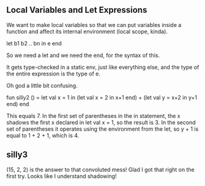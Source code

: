 ## Local Variables and Let Expressions

We want to make local variables so that we can put variables inside a function and affect its internal environment (local scope, kinda). 

let b1 b2 .. bn in e end

So we need a let and we need the end, for the syntax of this. 

It gets type-checked in a static env, just like everything else, and the type of the entire expression is the type of e. 

Oh god a little bit confusing. 

fun silly2 () =
    let
	    val x = 1
    in
	    (let val x = 2 in x+1 end) + (let val y = x+2 in y+1 end)
    end

This equals 7. In the first set of parentheses in the in statement, the x shadows the first x declared in let val x = 1, so the result is 3. In the second set of parentheses it operates using the environment from the let, so y + 1 is equal to 1 + 2 + 1, which is 4. 

## silly3

(15, 2, 2) is the answer to that convoluted mess! 
Glad I got that right on the first try. Looks like I understand shadowing!
